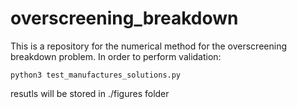 # overscreening_breakdown
This is a repository for the numerical method for the overscreening breakdown problem.
In order to perform validation:
```
python3 test_manufactures_solutions.py
```
resutls will be stored in ./figures folder
